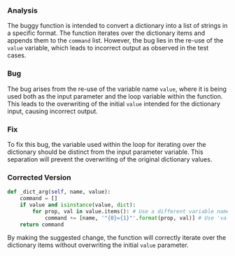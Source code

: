 ### Analysis
The buggy function is intended to convert a dictionary into a list of strings in a specific format. The function iterates over the dictionary items and appends them to the `command` list. However, the bug lies in the re-use of the `value` variable, which leads to incorrect output as observed in the test cases.

### Bug
The bug arises from the re-use of the variable name `value`, where it is being used both as the input parameter and the loop variable within the function. This leads to the overwriting of the initial `value` intended for the dictionary input, causing incorrect output.

### Fix
To fix this bug, the variable used within the loop for iterating over the dictionary should be distinct from the input parameter variable. This separation will prevent the overwriting of the original dictionary values.

### Corrected Version
```python
def _dict_arg(self, name, value):
    command = []
    if value and isinstance(value, dict):
        for prop, val in value.items(): # Use a different variable name 'val' instead of 'value'
            command += [name, '"{0}={1}"'.format(prop, val)] # Use 'val' instead of 'value'
    return command
```

By making the suggested change, the function will correctly iterate over the dictionary items without overwriting the initial `value` parameter.